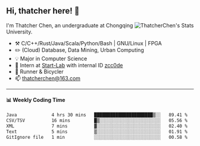 ## Hi, thatcher here! :wave:

<img align="right" src="https://github-readme-stats.vercel.app/api?username=thatcherchen&title_color=333&text_color=777" alt="ThatcherChen's Stats" >

I'm Thatcher Chen, an undergraduate at Chongqing University.

- :hammer_and_pick:  C/C++/Rust/Java/Scala/Python/Bash | GNU/Linux | FPGA
- :pencil2:  (Cloud) Database, Data Mining, Urban Computing
- :bulb:   Major in Computer Science
- :telescope:  Intern at [Start-Lab](https://github.com/Spatio-Temporal-Lab) with internal ID [zcc0de](https://github.com/zcc0de)
- :seedling:  Runner & Bicycler
- :mailbox: thatcherchen@163.com

---

#### :bar_chart: Weekly Coding Time

<!--START_SECTION:waka-->

```txt
Java             4 hrs 30 mins   ██████████████████████▒░░   89.41 %
CSV/TSV          16 mins         █▒░░░░░░░░░░░░░░░░░░░░░░░   05.56 %
XML              7 mins          ▓░░░░░░░░░░░░░░░░░░░░░░░░   02.40 %
Text             5 mins          ▒░░░░░░░░░░░░░░░░░░░░░░░░   01.91 %
GitIgnore file   1 min           ░░░░░░░░░░░░░░░░░░░░░░░░░   00.58 %
```

<!--END_SECTION:waka-->
